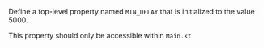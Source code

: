 Define a top-level property named `MIN_DELAY` that is initialized to the value 5000.

This property should only be accessible within `Main.kt`